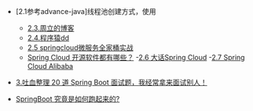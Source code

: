<!-- MarkdownTOC -->

<!-- /MarkdownTOC -->

- [2.1参考advance-java]线程池创建方式，使用
    - [2.3.周立的博客](http://www.itmuch.com/spring-cloud/finchley-1/)
    - [2.4.程序猿dd](http://blog.didispace.com/)
    - [2.5 springcloud微服务全家桶实战](https://www.jianshu.com/p/b8b230d0ef98)
    - [Spring Cloud 开源软件都有哪些？](http://www.ityouknow.com/springcloud/2018/08/06/spring-cloud-open-source.html)
    -[2.6 大话Spring Cloud](http://www.ityouknow.com/springcloud/2017/05/01/simple-springcloud.html)
    -[2.7 Spring Cloud Alibaba](https://github.com/spring-cloud-incubator/spring-cloud-alibaba/blob/master/README-zh.md)

- [3.吐血整理 20 道 Spring Boot 面试题，我经常拿来面试别人！](https://zhuanlan.zhihu.com/p/47162611)
- [SpringBoot 究竟是如何跑起来的?](https://mp.weixin.qq.com/s/io2fut0lj4bXTitTGOX4iQ)
  <!-- /MarkdownTOC -->


